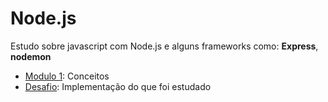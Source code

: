 # Node.js

Estudo sobre javascript com Node.js e alguns frameworks como: **Express**, **nodemon**

- [Modulo 1](Modulo%201): Conceitos
- [Desafio](Desafio): Implementação do que foi estudado

